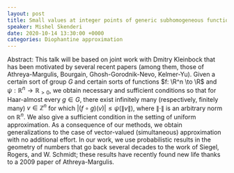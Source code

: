 ```yaml
---
layout: post
title: Small values at integer points of generic subhomogeneous functions
speaker: Mishel Skenderi 
date: 2020-10-14 13:30:00 +0000
categories: Diophantine approximation
---
```


Abstract: This talk will be based on joint work with Dmitry Kleinbock that has been motivated by several recent papers (among them, those of Athreya-Margulis, Bourgain, Ghosh-Gorodnik-Nevo, Kelmer-Yu). Given a certain sort of group $G$ and certain sorts of functions $f: \R^n \to \R$ and $\psi : \mathbb{R}^n \to \mathbb{R}_{>0}$, we obtain necessary and sufficient conditions so that for Haar-almost every $g \in G$, there exist infinitely many (respectively, finitely many) $v \in \mathbb{Z}^n$ for which $|(f \circ g)(v)| \leq \psi(\|v\|)$, where $\|\cdot\|$ is an arbitrary norm on $\mathbb{R}^n$. We also give a sufficient condition in the setting of uniform approximation. As a consequence of our methods, we obtain generalizations to the case of vector-valued (simultaneous) approximation with no additional effort. In our work, we use probabilistic results in the geometry of numbers that go back several decades to the work of Siegel, Rogers, and W. Schmidt; these results have recently found new life thanks to a 2009 paper of Athreya-Margulis. 